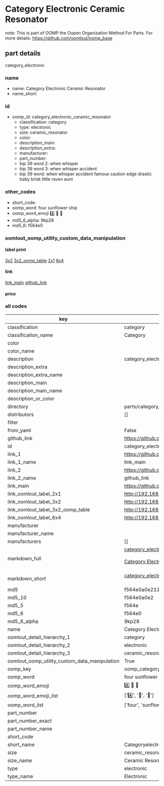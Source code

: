 # Category Electronic Ceramic Resonator  

note: This is part of OOMP the Oopen Organization Method For Parts. For more details: https://github.com/oomlout/oomp_base

##  part details



category_electronic

### name
* name: Category Electronic Ceramic Resonator
* name_short: 
### id
* oomp_id: category_electronic_ceramic_resonator
  * classification: category
  * type: electronic
  * size: ceramic_resonator
  * color: 
  * description_main: 
  * description_extra: 
  * manufacturer: 
  * part_number: 
  * bip 39 word 2: when whisper
  * bip 39 word 3: when whisper accident
  * bip 39 word: when whisper accident famous caution edge drastic baby brisk little raven aunt

### other_codes
* short_code: 
* oomp_word: four sunflower ship
* oomp_word_emoji :four: :sunflower: :ship:
* md5_6_alpha: 9kp28
* md5_6: f564e0






### oomlout_oomp_utility_custom_data_manipulation
#### label print
[3x2](http://192.168.1.245:1112/?label=oomp%209kp28)
[3x2_oomp_table](http://192.168.1.107:1112/?label=oomp%209kp28)
[2x1](http://192.168.1.242:1112/?label=oomp%209kp28)
[6x4](http://192.168.1.55:1112/?label=oomp%209kp28)    

#### link

[link_main](https://github.com/oomlout/oomlout_oomp_current_version_messy/tree/main/parts/category_electronic_ceramic_resonator) [github_link](https://github.com/oomlout/oomlout_oomp_part_src/tree/main/parts/category_electronic_ceramic_resonator)                             

#### price







### all codes 
| key | value |  
| --- | --- |  
| classification | category |  
| classification_name | Category |  
| color |  |  
| color_name |  |  
| description | category_electronic |  
| description_extra |  |  
| description_extra_name |  |  
| description_main |  |  
| description_main_name |  |  
| description_or_color |   |  
| directory | parts/category_electronic_ceramic_resonator |  
| distributors | [] |  
| filter |  |  
| from_yaml | False |  
| github_link | https://github.com/oomlout/oomlout_oomp_part_src/tree/main/parts/category_electronic_ceramic_resonator |  
| id | category_electronic_ceramic_resonator |  
| link_1 | https://github.com/oomlout/oomlout_oomp_current_version_messy/tree/main/parts/category_electronic_ceramic_resonator |  
| link_1_name | link_main |  
| link_2 | https://github.com/oomlout/oomlout_oomp_part_src/tree/main/parts/category_electronic_ceramic_resonator |  
| link_2_name | github_link |  
| link_main | https://github.com/oomlout/oomlout_oomp_current_version_messy/tree/main/parts/category_electronic_ceramic_resonator |  
| link_oomlout_label_2x1 | http://192.168.1.242:1112/?label=oomp%209kp28 |  
| link_oomlout_label_3x2 | http://192.168.1.245:1112/?label=oomp%209kp28 |  
| link_oomlout_label_3x2_oomp_table | http://192.168.1.107:1112/?label=oomp%209kp28 |  
| link_oomlout_label_6x4 | http://192.168.1.55:1112/?label=oomp%209kp28 |  
| manufacturer |  |  
| manufacturer_name |  |  
| manufacturers | [] |  
| markdown_full | [category_electronic_ceramic_resonator](https://github.com/oomlout/oomlout_oomp_current_version_messy/tree/main/parts/category_electronic_ceramic_resonator)<br>[](https://github.com/oomlout/oomlout_oomp_current_version_messy/tree/main/parts/category_electronic_ceramic_resonator)<br>[Category Electronic Ceramic Resonator](https://github.com/oomlout/oomlout_oomp_current_version_messy/tree/main/parts/category_electronic_ceramic_resonator)<br><br> |  
| markdown_short | [category_electronic_ceramic_resonator](https://github.com/oomlout/oomlout_oomp_current_version_messy/tree/main/parts/category_electronic_ceramic_resonator)<br><br> |  
| md5 | f564e0a0e21108491912552a02fea7d1 |  
| md5_10 | f564e0a0e2 |  
| md5_5 | f564e |  
| md5_6 | f564e0 |  
| md5_6_alpha | 9kp28 |  
| name | Category Electronic Ceramic Resonator |  
| oomlout_detail_hierarchy_1 | category |  
| oomlout_detail_hierarchy_2 | electronic |  
| oomlout_detail_hierarchy_3 | ceramic_resonator |  
| oomlout_oomp_utility_custom_data_manipulation | True |  
| oomp_key | oomp_category_electronic_ceramic_resonator |  
| oomp_word | four sunflower ship |  
| oomp_word_emoji | :four: :sunflower: :ship: |  
| oomp_word_emoji_list | [':four:', ':sunflower:', ':ship:'] |  
| oomp_word_list | ['four', 'sunflower', 'ship'] |  
| part_number |  |  
| part_number_exact |  |  
| part_number_name |  |  
| short_code |  |  
| short_name | Categoryelectronic |  
| size | ceramic_resonator |  
| size_name | Ceramic Resonator |  
| type | electronic |  
| type_name | Electronic |  

